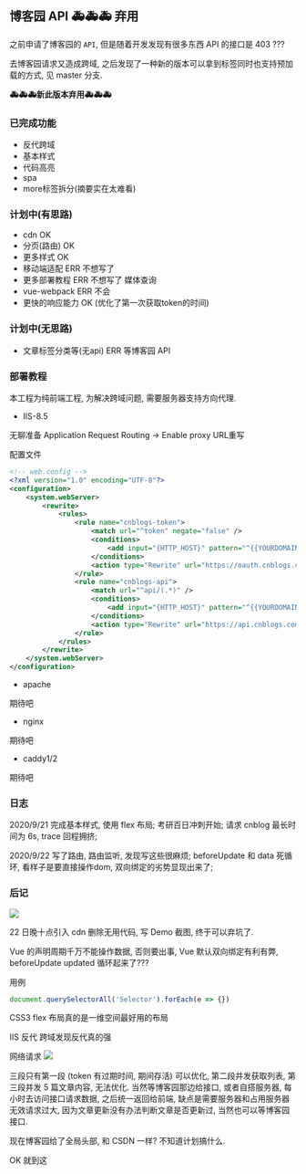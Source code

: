 ## 博客园 API 🚑🚑🚑 弃用

之前申请了博客园的 `API`, 但是随着开发发现有很多东西 API 的接口是 403 ??? 

去博客园请求又造成跨域, 之后发现了一种新的版本可以拿到标签同时也支持预加载的方式, 见 master 分支.

**🚑🚑🚑新此版本弃用🚑🚑🚑**

### 已完成功能 

- 反代跨域
- 基本样式
- 代码高亮
- spa
- more标签拆分(摘要实在太难看)

### 计划中(有思路)

- cdn OK
- 分页(路由) OK
- 更多样式 OK
- 移动端适配 ERR 不想写了
- 更多部署教程 ERR 不想写了 媒体查询
- vue-webpack ERR 不会
- 更快的响应能力 OK (优化了第一次获取token的时间)

### 计划中(无思路)

- 文章标签分类等(无api) ERR 等博客园 API

### 部署教程

本工程为纯前端工程, 为解决跨域问题, 需要服务器支持方向代理.

- IIS-8.5 

无聊准备
    Application Request Routing -> Enable proxy
    URL重写

配置文件
```xml
<!-- web.config -->
<?xml version="1.0" encoding="UTF-8"?>
<configuration>
    <system.webServer>
        <rewrite>
            <rules>
                <rule name="cnblogs-token">
                    <match url="^token" negate="false" />
                    <conditions>
                        <add input="{HTTP_HOST}" pattern="^{{YOURDOMAIN}}$" />
                    </conditions>
                    <action type="Rewrite" url="https://oauth.cnblogs.com/connect/token" appendQueryString="false" />
                </rule>
                <rule name="cnblogs-api">
                    <match url="^api/(.*)" />
                    <conditions>
                        <add input="{HTTP_HOST}" pattern="^{{YOURDOMAIN}}$" />
                    </conditions>
                    <action type="Rewrite" url="https://api.cnblogs.com/api/{R:1}" />
                </rule>
            </rules>
        </rewrite>
    </system.webServer>
</configuration>
```

- apache 

期待吧

- nginx

期待吧

- caddy1/2 

期待吧

### 日志

2020/9/21 完成基本样式, 使用 flex 布局; 考研百日冲刺开始; 请求 cnblog 最长时间为 6s, trace 回程拥挤;   

2020/9/22 写了路由, 路由监听, 发现写这些很麻烦; beforeUpdate 和 data 死循环, 看样子是要直接操作dom, 双向绑定的劣势显现出来了;

### 后记

![](https://img2020.cnblogs.com/blog/1955081/202009/1955081-20200922215959223-1532568784.png)

22 日晚十点引入 cdn 删除无用代码, 写 Demo 截图, 终于可以弃坑了.

Vue 的声明周期千万不能操作数据, 否则要出事, Vue 默认双向绑定有利有弊, beforeUpdate updated 循环起来了???

用例
```js
document.querySelectorAll('Selector').forEach(e => {})
```

CSS3 flex 布局真的是一维空间最好用的布局

IIS 反代 跨域发现反代真的强 

网络请求
![](https://img2020.cnblogs.com/blog/1955081/202009/1955081-20200922221359066-1473901285.png)

三段只有第一段 (token 有过期时间, 期间存活) 可以优化, 第二段并发获取列表, 第三段并发 5 篇文章内容, 无法优化. 当然等博客园那边给接口, 或者自搭服务器, 每小时去访问接口请求数据, 之后统一返回给前端, 缺点是需要服务器和占用服务器无效请求过大, 因为文章更新没有办法判断文章是否更新过, 当然也可以等博客园接口. 

现在博客园给了全局头部, 和 CSDN 一样? 不知道计划搞什么.

OK 就到这